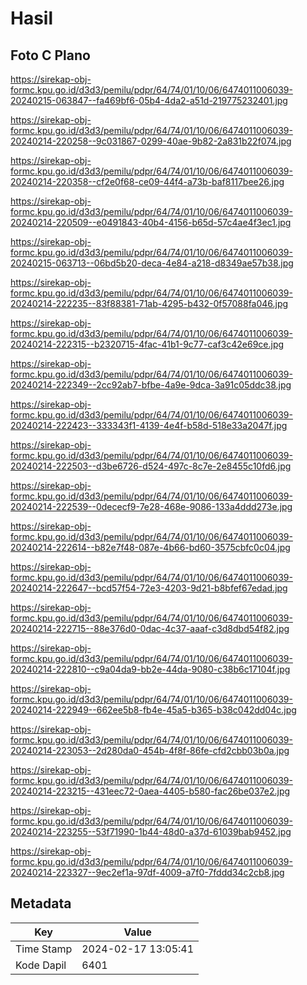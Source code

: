 # Hasil

## Foto C Plano

https://sirekap-obj-formc.kpu.go.id/d3d3/pemilu/pdpr/64/74/01/10/06/6474011006039-20240215-063847--fa469bf6-05b4-4da2-a51d-219775232401.jpg

https://sirekap-obj-formc.kpu.go.id/d3d3/pemilu/pdpr/64/74/01/10/06/6474011006039-20240214-220258--9c031867-0299-40ae-9b82-2a831b22f074.jpg

https://sirekap-obj-formc.kpu.go.id/d3d3/pemilu/pdpr/64/74/01/10/06/6474011006039-20240214-220358--cf2e0f68-ce09-44f4-a73b-baf8117bee26.jpg

https://sirekap-obj-formc.kpu.go.id/d3d3/pemilu/pdpr/64/74/01/10/06/6474011006039-20240214-220509--e0491843-40b4-4156-b65d-57c4ae4f3ec1.jpg

https://sirekap-obj-formc.kpu.go.id/d3d3/pemilu/pdpr/64/74/01/10/06/6474011006039-20240215-063713--06bd5b20-deca-4e84-a218-d8349ae57b38.jpg

https://sirekap-obj-formc.kpu.go.id/d3d3/pemilu/pdpr/64/74/01/10/06/6474011006039-20240214-222235--83f88381-71ab-4295-b432-0f57088fa046.jpg

https://sirekap-obj-formc.kpu.go.id/d3d3/pemilu/pdpr/64/74/01/10/06/6474011006039-20240214-222315--b2320715-4fac-41b1-9c77-caf3c42e69ce.jpg

https://sirekap-obj-formc.kpu.go.id/d3d3/pemilu/pdpr/64/74/01/10/06/6474011006039-20240214-222349--2cc92ab7-bfbe-4a9e-9dca-3a91c05ddc38.jpg

https://sirekap-obj-formc.kpu.go.id/d3d3/pemilu/pdpr/64/74/01/10/06/6474011006039-20240214-222423--333343f1-4139-4e4f-b58d-518e33a2047f.jpg

https://sirekap-obj-formc.kpu.go.id/d3d3/pemilu/pdpr/64/74/01/10/06/6474011006039-20240214-222503--d3be6726-d524-497c-8c7e-2e8455c10fd6.jpg

https://sirekap-obj-formc.kpu.go.id/d3d3/pemilu/pdpr/64/74/01/10/06/6474011006039-20240214-222539--0dececf9-7e28-468e-9086-133a4ddd273e.jpg

https://sirekap-obj-formc.kpu.go.id/d3d3/pemilu/pdpr/64/74/01/10/06/6474011006039-20240214-222614--b82e7f48-087e-4b66-bd60-3575cbfc0c04.jpg

https://sirekap-obj-formc.kpu.go.id/d3d3/pemilu/pdpr/64/74/01/10/06/6474011006039-20240214-222647--bcd57f54-72e3-4203-9d21-b8bfef67edad.jpg

https://sirekap-obj-formc.kpu.go.id/d3d3/pemilu/pdpr/64/74/01/10/06/6474011006039-20240214-222715--88e376d0-0dac-4c37-aaaf-c3d8dbd54f82.jpg

https://sirekap-obj-formc.kpu.go.id/d3d3/pemilu/pdpr/64/74/01/10/06/6474011006039-20240214-222810--c9a04da9-bb2e-44da-9080-c38b6c17104f.jpg

https://sirekap-obj-formc.kpu.go.id/d3d3/pemilu/pdpr/64/74/01/10/06/6474011006039-20240214-222949--662ee5b8-fb4e-45a5-b365-b38c042dd04c.jpg

https://sirekap-obj-formc.kpu.go.id/d3d3/pemilu/pdpr/64/74/01/10/06/6474011006039-20240214-223053--2d280da0-454b-4f8f-86fe-cfd2cbb03b0a.jpg

https://sirekap-obj-formc.kpu.go.id/d3d3/pemilu/pdpr/64/74/01/10/06/6474011006039-20240214-223215--431eec72-0aea-4405-b580-fac26be037e2.jpg

https://sirekap-obj-formc.kpu.go.id/d3d3/pemilu/pdpr/64/74/01/10/06/6474011006039-20240214-223255--53f71990-1b44-48d0-a37d-61039bab9452.jpg

https://sirekap-obj-formc.kpu.go.id/d3d3/pemilu/pdpr/64/74/01/10/06/6474011006039-20240214-223327--9ec2ef1a-97df-4009-a7f0-7fddd34c2cb8.jpg


## Metadata

| Key        | Value               |
| ---------- | ------------------- |
| Time Stamp | 2024-02-17 13:05:41 |
| Kode Dapil | 6401                |



